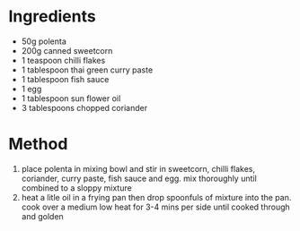 # Ingredients

-   50g polenta
-   200g canned sweetcorn
-   1 teaspoon chilli flakes
-   1 tablespoon thai green curry paste
-   1 tablespoon fish sauce
-   1 egg
-   1 tablespoon sun flower oil
-   3 tablespoons chopped coriander

# Method

1.  place polenta in mixing bowl and stir in sweetcorn, chilli flakes, coriander, curry paste, fish sauce and egg. mix thoroughly until combined to a sloppy mixture
2.  heat a litle oil in a frying pan then drop spoonfuls of mixture into the pan. cook over a medium low heat for 3-4 mins per side until cooked through and golden


